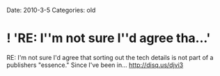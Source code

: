Date: 2010-3-5
Categories: old

# ! 'RE: I''m not sure I''d agree tha...'

RE: I'm not sure I'd agree that sorting out the tech details is not part of a publishers "essence." Since I've been in… <a href="http://disq.us/djvi3" rel="nofollow">http://disq.us/djvi3</a>
